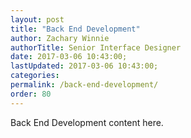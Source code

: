 ```yaml
---
layout: post
title: "Back End Development"
author: Zachary Winnie
authorTitle: Senior Interface Designer
date: 2017-03-06 10:43:00;
lastUpdated: 2017-03-06 10:43:00;
categories: 
permalink: /back-end-development/
order: 80
---
```

Back End Development content here.